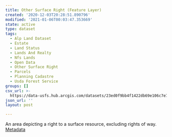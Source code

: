 ```yaml
---
title: Other Surface Right (Feature Layer)
created: '2020-12-03T20:28:51.890796'
modified: '2021-01-06T00:03:47.353669'
state: active
type: dataset
tags:
  - Alp Land Dataset
  - Estate
  - Land Status
  - Lands And Realty
  - Nfs Lands
  - Open Data
  - Other Surface Right
  - Parcels
  - Planning Cadastre
  - Usda Forest Service
groups: []
csv_url: >-
  https://data-usfs.hub.arcgis.com/datasets/23ed0f9bb4f1422db69e106c7e7ca1d0_0.csv?outSR=%7B%22latestWkid%22%3A4269%2C%22wkid%22%3A4269%7D
json_url: ''
layout: post

---
```

An area depicting a right to a surface resource, excluding rights of way. <a href='https://data.fs.usda.gov/geodata/edw/edw_resources/meta/S_USA.OtherSurfaceRight.xml' target='_blank'>Metadata</a>
